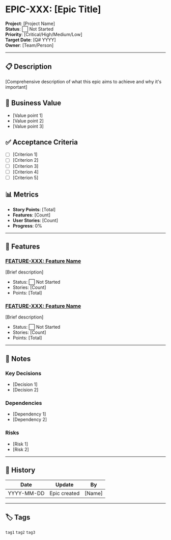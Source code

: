 # EPIC-XXX: [Epic Title]

**Project**: [Project Name]  
**Status**: ⬜ Not Started  
**Priority**: [Critical/High/Medium/Low]  
**Target Date**: [Q# YYYY]  
**Owner**: [Team/Person]  

---

## 📋 Description

[Comprehensive description of what this epic aims to achieve and why it's important]

## 🎯 Business Value

- [Value point 1]
- [Value point 2]
- [Value point 3]

## ✅ Acceptance Criteria

- [ ] [Criterion 1]
- [ ] [Criterion 2]
- [ ] [Criterion 3]
- [ ] [Criterion 4]
- [ ] [Criterion 5]

## 📊 Metrics

- **Story Points**: [Total]
- **Features**: [Count]
- **User Stories**: [Count]
- **Progress**: 0%

---

## 🔗 Features

### [FEATURE-XXX: Feature Name](Features/FEATURE-XXX-Name.md)
[Brief description]
- Status: ⬜ Not Started
- Stories: [Count]
- Points: [Total]

### [FEATURE-XXX: Feature Name](Features/FEATURE-XXX-Name.md)
[Brief description]
- Status: ⬜ Not Started
- Stories: [Count]
- Points: [Total]

---

## 📝 Notes

### Key Decisions
- [Decision 1]
- [Decision 2]

### Dependencies
- [Dependency 1]
- [Dependency 2]

### Risks
- [Risk 1]
- [Risk 2]

---

## 🔄 History

| Date | Update | By |
|------|--------|-----|
| YYYY-MM-DD | Epic created | [Name] |

---

## 🏷️ Tags

`tag1` `tag2` `tag3`